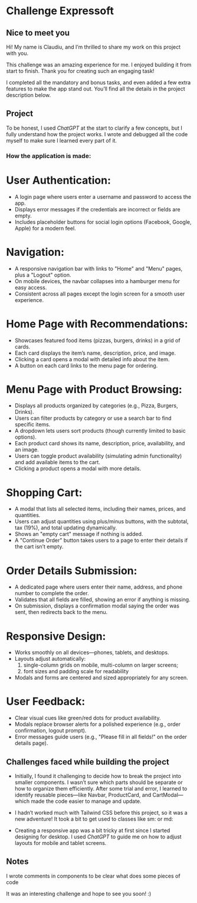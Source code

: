 # Challenge Expressoft

## Nice to meet you

Hi! My name is Claudiu, and I’m thrilled to share my work on this project with you.

This challenge was an amazing experience for me. I enjoyed building it from start to finish. Thank you for creating such an engaging task!

I completed all the mandatory and bonus tasks, and even added a few extra features to make the app stand out. You’ll find all the details in the project description below.

## Project

To be honest, I used _ChatGPT_ at the start to clarify a few concepts, but I fully understand how the project works. I wrote and debugged all the code myself to make sure I learned every part of it.

### How the application is made:

# User Authentication:

- A login page where users enter a username and password to access the app.
- Displays error messages if the credentials are incorrect or fields are empty.
- Includes placeholder buttons for social login options (Facebook, Google, Apple) for a modern feel.

# Navigation:

- A responsive navigation bar with links to "Home" and "Menu" pages, plus a "Logout" option.
- On mobile devices, the navbar collapses into a hamburger menu for easy access.
- Consistent across all pages except the login screen for a smooth user experience.

# Home Page with Recommendations:

- Showcases featured food items (pizzas, burgers, drinks) in a grid of cards.
- Each card displays the item’s name, description, price, and image.
- Clicking a card opens a modal with detailed info about the item.
- A button on each card links to the menu page for ordering.

# Menu Page with Product Browsing:

- Displays all products organized by categories (e.g., Pizza, Burgers, Drinks).
- Users can filter products by category or use a search bar to find specific items.
- A dropdown lets users sort products (though currently limited to basic options).
- Each product card shows its name, description, price, availability, and an image.
- Users can toggle product availability (simulating admin functionality) and add available items to the cart.
- Clicking a product opens a modal with more details.

# Shopping Cart:

- A modal that lists all selected items, including their names, prices, and quantities.
- Users can adjust quantities using plus/minus buttons, with the subtotal, tax (19%), and total updating dynamically.
- Shows an "empty cart" message if nothing is added.
- A "Continue Order" button takes users to a page to enter their details if the cart isn’t empty.

# Order Details Submission:

- A dedicated page where users enter their name, address, and phone number to complete the order.
- Validates that all fields are filled, showing an error if anything is missing.
- On submission, displays a confirmation modal saying the order was sent, then redirects back to the menu.

# Responsive Design:

- Works smoothly on all devices—phones, tablets, and desktops.
- Layouts adjust automatically:
  1.  single-column grids on mobile, multi-column on larger screens;
  2.  font sizes and padding scale for readability
- Modals and forms are centered and sized appropriately for any screen.

# User Feedback:

- Clear visual cues like green/red dots for product availability.
- Modals replace browser alerts for a polished experience (e.g., order confirmation, logout prompt).
- Error messages guide users (e.g., "Please fill in all fields!" on the order details page).

## Challenges faced while building the project

- Initially, I found it challenging to decide how to break the project into smaller components. I wasn’t sure which parts should be separate or how to organize them efficiently. After some trial and error, I learned to identify reusable pieces—like Navbar, ProductCard, and CartModal—which made the code easier to manage and update.

- I hadn’t worked much with Tailwind CSS before this project, so it was a new adventure! It took a bit to get used to classes like sm: or md:

- Creating a responsive app was a bit tricky at first since I started designing for desktop. I used _ChatGPT_ to guide me on how to adjust layouts for mobile and tablet screens.

## Notes

I wrote comments in components to be clear what does some pieces of code

It was an interesting challenge and hope to see you soon! :)
